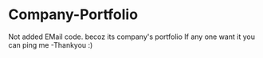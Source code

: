 # Company-Portfolio

Not added EMail code.
becoz its company's portfolio
If any one want it you can ping me
-Thankyou :)
